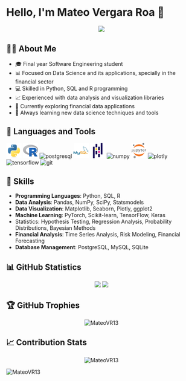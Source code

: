 # Hello, I'm Mateo Vergara Roa 👋

<div align="center">
  <img src="https://media.giphy.com/media/L8K62iTDkzGX6/giphy.gif" width="480" />
</div>

## 👨‍💻 About Me

- 🎓 Final year Software Engineering student
- 📊 Focused on Data Science and its applications, specially in the financial sector
- 💻 Skilled in Python, SQL and R programming
- 📈 Experienced with data analysis and visualization libraries
- 🔭 Currently exploring financial data applications
- 🌱 Always learning new data science techniques and tools

## 🚀 Languages and Tools

<p align="left">
  <img src="https://raw.githubusercontent.com/devicons/devicon/master/icons/python/python-original.svg" alt="python" width="40" height="40"/>
  <img src="https://raw.githubusercontent.com/devicons/devicon/master/icons/r/r-original.svg" alt="r" width="40" height="40"/>
  <img src="https://www.vectorlogo.zone/logos/postgresql/postgresql-icon.svg" alt="postgresql" width="40" height="40"/>
  <img src="https://raw.githubusercontent.com/devicons/devicon/master/icons/mysql/mysql-original-wordmark.svg" alt="mysql" width="40" height="40"/>
  <img src="https://raw.githubusercontent.com/devicons/devicon/master/icons/pandas/pandas-original.svg" alt="pandas" width="40" height="40"/>
  <img src="https://www.vectorlogo.zone/logos/numpy/numpy-icon.svg" alt="numpy" width="40" height="40"/>
  <img src="https://raw.githubusercontent.com/devicons/devicon/master/icons/jupyter/jupyter-original-wordmark.svg" alt="jupyter" width="40" height="40"/>
  <img src="https://icon.icepanel.io/Technology/svg/Ploty.svg" alt="plotly" width="40" height="40"/>
  <img src="https://www.vectorlogo.zone/logos/tensorflow/tensorflow-icon.svg" alt="tensorflow" width="40" height="40"/>
  <img src="https://www.vectorlogo.zone/logos/git-scm/git-scm-icon.svg" alt="git" width="40" height="40"/>
</p>

## 💼 Skills

- **Programming Languages**: Python, SQL, R
- **Data Analysis**: Pandas, NumPy, SciPy, Statsmodels
- **Data Visualization**: Matplotlib, Seaborn, Plotly, ggplot2
- **Machine Learning**: PyTorch, Scikit-learn, TensorFlow, Keras
- Statistics: Hypothesis Testing, Regression Analysis, Probability Distributions, Bayesian Methods
- **Financial Analysis**: Time Series Analysis, Risk Modeling, Financial Forecasting
- **Database Management**: PostgreSQL, MySQL, SQLite

## 📊 GitHub Statistics

<div align="center">
  <img height="180em" src="https://github-readme-stats.vercel.app/api?username=MateoVR13&show_icons=true&theme=blue-green&include_all_commits=true&count_private=true"/>
  <img height="180em" src="https://github-readme-stats.vercel.app/api/top-langs/?username=MateoVR13&layout=compact&langs_count=7&theme=blue-green"/>
</div>

## 🏆 GitHub Trophies

<div align="center">
  <img src="https://github-profile-trophy.vercel.app/?username=MateoVR13&theme=algolia&no-frame=true&no-bg=false&margin-w=4&row=1" alt="MateoVR13" />
</div>

## 📈 Contribution Stats

<div align="center">
  <img src="https://github-readme-streak-stats.herokuapp.com/?user=MateoVR13&theme=blue-green" alt="MateoVR13" />
</div>

<!-- PROFILE VIEWS -->
<p align="left"> <img src="https://komarev.com/ghpvc/?username=MateoVR13&label=Profile%20views&color=0e75b6&style=flat" alt="MateoVR13" /> </p>
